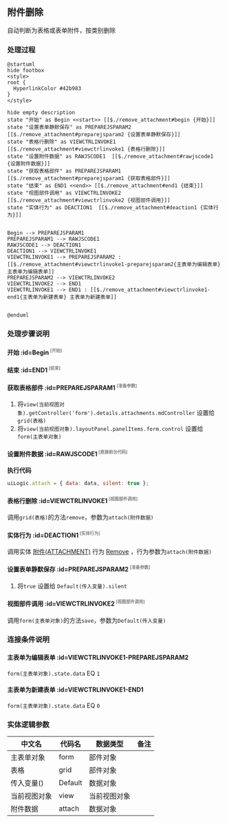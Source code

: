 ## 附件删除 <!-- {docsify-ignore-all} -->

   自动判断为表格或表单附件，按类别删除

### 处理过程

```plantuml
@startuml
hide footbox
<style>
root {
  HyperlinkColor #42b983
}
</style>

hide empty description
state "开始" as Begin <<start>> [[$./remove_attachment#begin {开始}]]
state "设置表单静默保存" as PREPAREJSPARAM2  [[$./remove_attachment#preparejsparam2 {设置表单静默保存}]]
state "表格行删除" as VIEWCTRLINVOKE1  [[$./remove_attachment#viewctrlinvoke1 {表格行删除}]]
state "设置附件数据" as RAWJSCODE1  [[$./remove_attachment#rawjscode1 {设置附件数据}]]
state "获取表格部件" as PREPAREJSPARAM1  [[$./remove_attachment#preparejsparam1 {获取表格部件}]]
state "结束" as END1 <<end>> [[$./remove_attachment#end1 {结束}]]
state "视图部件调用" as VIEWCTRLINVOKE2  [[$./remove_attachment#viewctrlinvoke2 {视图部件调用}]]
state "实体行为" as DEACTION1  [[$./remove_attachment#deaction1 {实体行为}]]


Begin --> PREPAREJSPARAM1
PREPAREJSPARAM1 --> RAWJSCODE1
RAWJSCODE1 --> DEACTION1
DEACTION1 --> VIEWCTRLINVOKE1
VIEWCTRLINVOKE1 --> PREPAREJSPARAM2 : [[$./remove_attachment#viewctrlinvoke1-preparejsparam2{主表单为编辑表单} 主表单为编辑表单]]
PREPAREJSPARAM2 --> VIEWCTRLINVOKE2
VIEWCTRLINVOKE2 --> END1
VIEWCTRLINVOKE1 --> END1 : [[$./remove_attachment#viewctrlinvoke1-end1{主表单为新建表单} 主表单为新建表单]]


@enduml
```


### 处理步骤说明

#### 开始 :id=Begin<sup class="footnote-symbol"> <font color=gray size=1>[开始]</font></sup>




#### 结束 :id=END1<sup class="footnote-symbol"> <font color=gray size=1>[结束]</font></sup>




#### 获取表格部件 :id=PREPAREJSPARAM1<sup class="footnote-symbol"> <font color=gray size=1>[准备参数]</font></sup>



1. 将`view(当前视图对象).getController('form').details.attachments.mdController` 设置给  `grid(表格)`
2. 将`view(当前视图对象).layoutPanel.panelItems.form.control` 设置给  `form(主表单对象)`

#### 设置附件数据 :id=RAWJSCODE1<sup class="footnote-symbol"> <font color=gray size=1>[直接前台代码]</font></sup>



<p class="panel-title"><b>执行代码</b></p>

```javascript
uiLogic.attach = { data: data, silent: true };
```

#### 表格行删除 :id=VIEWCTRLINVOKE1<sup class="footnote-symbol"> <font color=gray size=1>[视图部件调用]</font></sup>



调用`grid(表格)`的方法`remove`，参数为`attach(附件数据)`
#### 实体行为 :id=DEACTION1<sup class="footnote-symbol"> <font color=gray size=1>[实体行为]</font></sup>



调用实体 [附件(ATTACHMENT)](module/Base/attachment.md) 行为 [Remove](module/Base/attachment#行为) ，行为参数为`attach(附件数据)`

#### 设置表单静默保存 :id=PREPAREJSPARAM2<sup class="footnote-symbol"> <font color=gray size=1>[准备参数]</font></sup>



1. 将`true` 设置给  `Default(传入变量).silent`

#### 视图部件调用 :id=VIEWCTRLINVOKE2<sup class="footnote-symbol"> <font color=gray size=1>[视图部件调用]</font></sup>



调用`form(主表单对象)`的方法`save`，参数为`Default(传入变量)`
### 连接条件说明
#### 主表单为编辑表单 :id=VIEWCTRLINVOKE1-PREPAREJSPARAM2

```form(主表单对象).state.data``` EQ ```1```
#### 主表单为新建表单 :id=VIEWCTRLINVOKE1-END1

```form(主表单对象).state.data``` EQ ```0```


### 实体逻辑参数

|    中文名   |    代码名    |  数据类型      |备注 |
| --------| --------| --------  | --------   |
|主表单对象|form|部件对象||
|表格|grid|部件对象||
|传入变量(<i class="fa fa-check"/></i>)|Default|数据对象||
|当前视图对象|view|当前视图对象||
|附件数据|attach|数据对象||

